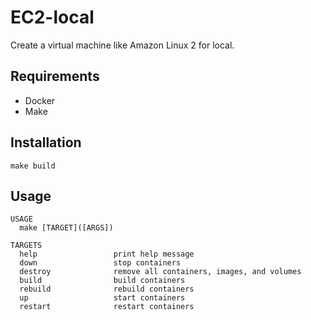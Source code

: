 # EC2-local
Create a virtual machine like Amazon Linux 2 for local.

## Requirements
- Docker
- Make

## Installation
```
make build
```

## Usage
```
USAGE
  make [TARGET]([ARGS])

TARGETS
  help                 print help message
  down                 stop containers
  destroy              remove all containers, images, and volumes
  build                build containers
  rebuild              rebuild containers
  up                   start containers
  restart              restart containers
```
